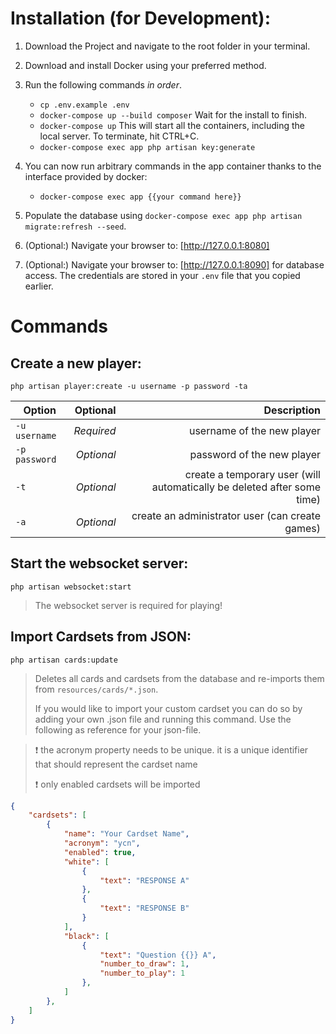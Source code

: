 # Installation (for Development):

1. Download the Project and navigate to the root folder in your terminal.
2. Download and install Docker using your preferred method.
3. Run the following commands _in order_.

    - `cp .env.example .env`
    - `docker-compose up --build composer` Wait for the install to finish.
    - `docker-compose up` This will start all the containers, including the local server. To terminate, hit CTRL+C.
    - `docker-compose exec app php artisan key:generate`

4. You can now run arbitrary commands in the app container thanks to the interface provided by docker:

    - `docker-compose exec app {{your command here}}`

5. Populate the database using `docker-compose exec app php artisan migrate:refresh --seed`.
6. (Optional:) Navigate your browser to: [http://127.0.0.1:8080]
7. (Optional:) Navigate your browser to: [http://127.0.0.1:8090] for database access. The credentials are stored in your `.env` file that you copied earlier.

# Commands

## Create a new player:

`php artisan player:create -u username -p password -ta`

| Option        |   Optional |                                                             Description |
| ------------- | ---------: | ----------------------------------------------------------------------: |
| `-u username` | _Required_ |                                              username of the new player |
| `-p password` | _Optional_ |                                              password of the new player |
| `-t`          | _Optional_ | create a temporary user (will automatically be deleted after some time) |
| `-a`          | _Optional_ |                         create an administrator user (can create games) |

## Start the websocket server:

`php artisan websocket:start`

> The websocket server is required for playing!

## Import Cardsets from JSON:

`php artisan cards:update`

> Deletes all cards and cardsets from the database and re-imports them from `resources/cards/*.json`.
>
> If you would like to import your custom cardset you can do so by adding your own .json file and running this command. Use the following as reference for your json-file.

> :exclamation: the acronym property needs to be unique. it is a unique identifier that should represent the cardset name
>
> :exclamation: only enabled cardsets will be imported

```json
{
    "cardsets": [
        {
            "name": "Your Cardset Name",
            "acronym": "ycn",
            "enabled": true,
            "white": [
                {
                    "text": "RESPONSE A"
                },
                {
                    "text": "RESPONSE B"
                }
            ],
            "black": [
                {
                    "text": "Question {{}} A",
                    "number_to_draw": 1,
                    "number_to_play": 1
                },
            ]
        },
    ]
}
```
